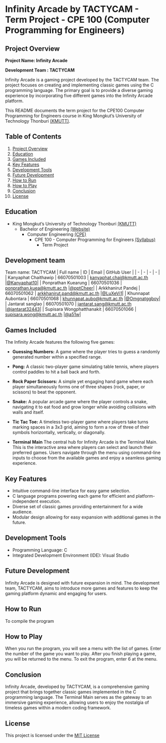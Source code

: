 # Infinity Arcade by TACTYCAM - Term Project - CPE 100 (Computer Programming for Engineers)

## Project Overview

**Project Name: Infinity Arcade**

**Development Team : TACTYCAM**

Infinity Arcade is a gaming project developed by the TACTYCAM team. The project focuses on creating and implementing classic games using the C programming language. The primary goal is to provide a diverse gaming experience by incorporating five different games into the Infinity Arcade platform.

This README documents the term project for the CPE100 Computer Programming for Engineers course in King Mongkut’s University of Technology Thonburi [(KMUTT)](https://www.kmutt.ac.th/).

## Table of Contents
1. [Project Overview](#project-overview)
2. [Education](#education)
2. [Games Included](#games-included)
3. [Key Features](#key-features)
4. [Development Tools](#development-tools)
5. [Future Development](#future-development)
6. [How to Run](#how-to-run)
7. [How to Play](#how-to-play)
8. [Conclusion](#conclusion)
9. [License](#license)

## Education
- King Mongkut’s University of Technology Thonburi [(KMUTT)](https://www.kmutt.ac.th/)
    - Bachelor of Engineering [(Website)](https://eng.kmutt.ac.th)
        - Computer Engineering [(CPE)](https://www.cpe.kmutt.ac.th)
            - CPE 100 - Computer Programming for Engineers [(Syllabus)](https://drive.google.com/file/d/1q8DzZ1vEUM5RS1FiopvX1kUsBls0Rmtl/view)
                - Term Project

## Development team
Team name: TACTYCAM
| Full name             | ID            | Email                             | GitHub User |
| -                     | -             | -                                 | -           |
| Kanyaphat Chaithawip    | 66070501003   | <kanyaphat.chai@kmutt.ac.th>    |[@Kanyaphat10](https://github.com/Kanyaphat10)|
| Ponprathan Kuearung        | 66070501036   | <ponprathan.kuea@kmutt.ac.th>        |[@pptCheer](https://github.com/pptCheer)|
| Arkkhanirut Pandej     | 66070501062   | <arkkhanirut.pand@kmutt.ac.th>       |[@LuXeVi1](https://github.com/LuXeVi1)|
| Khunnapat Aubontara | 66070501068   | <khunnapat.aubo@kmutt.ac.th>      |[@Omgnatggboy](https://github.com/Omgnatggboy)|
| Jantarat sanglao      | 66070501070   | <jantarat.sang@kmutt.ac.th>       |[@jantarat32443](https://github.com/jantarat32443)|
| Supisara Wongphatthanakit     | 66070501066   | <supisara.wong@kmutt.ac.th>       |[@a51w](https://github.com/a51w)|



## Games Included
The Infinity Arcade features the following five games:

- **Guessing Numbers:** A game where the player tries to guess a randomly generated number within a specified range.

- **Pong:** A classic two-player game simulating table tennis, where players control paddles to hit a ball back and forth.

- **Rock Paper Scissors:** A simple yet engaging hand game where each player simultaneously forms one of three shapes (rock, paper, or scissors) to beat the opponent.

- **Snake:** A popular arcade game where the player controls a snake, navigating it to eat food and grow longer while avoiding collisions with walls and itself.

- **Tic Tac Toe:** A timeless two-player game where players take turns marking spaces in a 3x3 grid, aiming to form a row of three of their symbols horizontally, vertically, or diagonally.

- **Terminal Main** The central hub for Infinity Arcade is the Terminal Main. This is the interactive area where players can select and launch their preferred games. Users navigate through the menu using command-line inputs to choose from the available games and enjoy a seamless gaming experience.

## Key Features
- Intuitive command-line interface for easy game selection.
- C language programs powering each game for efficient and platform-independent execution.
- Diverse set of classic games providing entertainment for a wide audience.
- Modular design allowing for easy expansion with additional games in the future.

## Development Tools
- Programming Language: C
- Integrated Development Environment (IDE): Visual Studio

## Future Development
Infinity Arcade is designed with future expansion in mind. The development team, TACTYCAM, aims to introduce more games and features to keep the gaming platform dynamic and engaging for users.

## How to Run

To compile the program

## How to Play
When you run the program, you will see a menu with the list of games. Enter the number of the game you want to play. After you finish playing a game, you will be returned to the menu. To exit the program, enter 6 at the menu.

## Conclusion
Infinity Arcade, developed by TACTYCAM, is a comprehensive gaming project that brings together classic games implemented in the C programming language. The Terminal Main serves as the gateway to an immersive gaming experience, allowing users to enjoy the nostalgia of timeless games within a modern coding framework.

## License
This project is licensed under the  [MIT License](LICENSE)